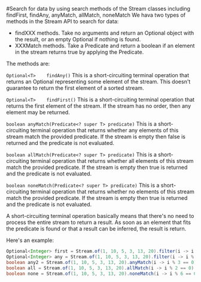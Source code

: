 #Search for data by using search methods of the Stream classes including findFirst, findAny, anyMatch, allMatch, noneMatch
We hava two types of methods in the Stream API to search for data:
* findXXX methods. Take no arguments and return an Optional object with the result, or an empty Optional if nothing is found.
* XXXMatch methods. Take a Predicate and return a boolean if an element in the stream returns true by applying the Predicate.

The methods are:

`Optional<T>	findAny()`
This is a short-circuiting terminal operation that returns an Optional representing some element of the stream. This doesn't guarantee to return the first element of a sorted stream.

`Optional<T>	findFirst()`
This is a short-circuiting terminal operation that returns the first element of the stream. If the stream has no order, then any element may be returned.

`boolean anyMatch(Predicate<? super T> predicate)`
This is a short-circuiting terminal operation that returns whether any elements of this stream match the provided predicate.  If the stream is empty then false is returned and the predicate is not evaluated.

`boolean allMatch(Predicate<? super T> predicate)`
This is a short-circuiting terminal operation that returns whether all elements of this stream match the provided predicate.  If the stream is empty then true is returned and the predicate is not evaluated.

`boolean noneMatch(Predicate<? super T> predicate)`
This is a short-circuiting terminal operation that returns whether no elements of this stream match the provided predicate.  If the stream is empty then true is returned and the predicate is not evaluated.

A short-circuiting terminal operation basically means that there's no need to process the entire stream to return a result. As soon as an element that fits the predicate is found or that a result can be inferred, the result is return.

Here's an example:
````java
Optional<Integer> first = Stream.of(1, 10, 5, 3, 13, 20).filter(i -> i % 2 == 0).findFirst(); //returns 2
Optional<Integer> any = Stream.of(1, 10, 5, 3, 13, 20).filter(i -> i % 2 == 0).findFirst(); //can return 2
boolean any2 = Stream.of(1, 10, 5, 3, 13, 20).anyMatch(i -> i % 3 == 0); //returns true
boolean all = Stream.of(1, 10, 5, 3, 13, 20).allMatch(i -> i % 2 == 0); //returns false
boolean none = Stream.of(1, 10, 5, 3, 13, 20).noneMatch(i -> i % 6 == 0); //returns true
````
